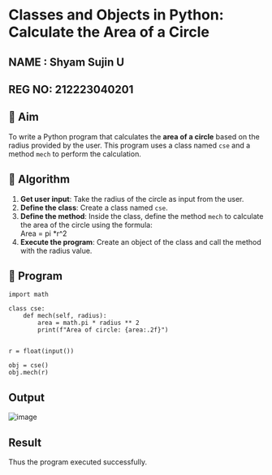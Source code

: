 # Classes and Objects in Python: Calculate the Area of a Circle

## NAME : Shyam Sujin U
## REG NO: 212223040201
## 🎯 Aim
To write a Python program that calculates the **area of a circle** based on the radius provided by the user. This program uses a class named `cse` and a method `mech` to perform the calculation.

## 🧠 Algorithm
1. **Get user input**: Take the radius of the circle as input from the user.
2. **Define the class**: Create a class named `cse`.
3. **Define the method**: Inside the class, define the method `mech` to calculate the area of the circle using the formula:  
   Area = pi *r^2 
4. **Execute the program**: Create an object of the class and call the method with the radius value.

## 🧾 Program
```
import math

class cse:
    def mech(self, radius):
        area = math.pi * radius ** 2
        print(f"Area of circle: {area:.2f}")


r = float(input())

obj = cse()
obj.mech(r)
```
## Output
![image](https://github.com/user-attachments/assets/0fb24ed2-e483-4f0c-8114-cdb94b36b0cf)

## Result
Thus the program executed successfully.
